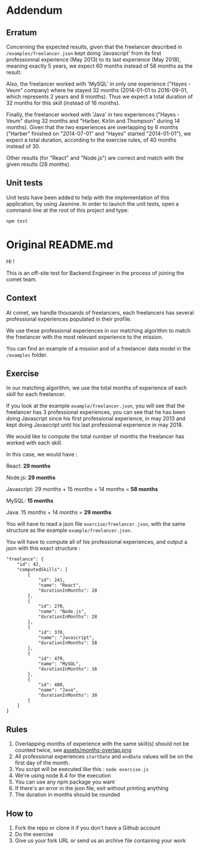 # Addendum

## Erratum

Concerning the expected results, given that the freelancer described in `/examples/freelancer.json` kept doing 'Javascript' from its first professionnal experience (May 2013) to its last experience (May 2018), meaning exactly 5 years, we expect 60 months instead of 58 months as the result.

Also, the freelancer worked with 'MySQL' in only one experience ("Hayes - Veum" company) where he stayed 32 months (2014-01-01 to 2016-09-01, which represents 2 years and 8 months). Thus we expect a total duration of 32 months for this skill (instead of 16 months).

Finally, the freelancer worked with 'Java' in two experiences ("Hayes - Veum" during 32 months and "Harber, Kirlin and Thompson" during 14 months). Given that the two experiences are overlapping by 6 months ("Harber" finished on "2014-07-01" and "Hayes" started "2014-01-01"), we expect a total duration, according to the exercise rules, of 40 months instead of 30.

Other results (for "React" and "Node.js") are correct and match with the given results (28 months).

## Unit tests

Unit tests have been added to help with the implementation of this application, by using Jasmine.
In order to launch the unit tests, open a command-line at the root of this project and type:

```
npm test
```

# Original README.md
Hi !

This is an off-site test for Backend Engineer in the process of joining the comet team.

## Context

At comet, we handle thousands of freelancers, each freelancers has several professional experiences populated in their profile.

We use these professional experiences in our matching algorithm to match the freelancer with the most relevant experience to the mission.

You can find an example of a mission and of a freelancer data model in the `/examples` folder.

## Exercise

In our matching algorithm, we use the total months of experience of each skill for each freelancer.

If you look at the example `example/freelancer.json`, you will see that the freelancer has 3 professional experiences, you can see that he has been doing Javascript since his first professional experience, in may 2013 and kept doing Javascript until his last professional experience in may 2018.

We would like to compute the total number of months the freelancer has worked with each skill.

In this case, we would have :

React: **29 months**

Node.js: **29 months**

Javascript: 29 months + 15 months + 14 months = **58 months**

MySQL: **15 months**

Java: 15 months + 14 months = **29 months**

You will have to read a json file `exercise/freelancer.json`, with the same structure as the example `example/freelancer.json`.

You will have to compute all of his professional experiences, and output a json with this exact structure :

```
"freelance": {
	"id": 42,
	"computedSkills": [
		{
			"id": 241,
			"name": "React",
			"durationInMonths": 28
		},
		{
			"id": 270,
			"name": "Node.js",
			"durationInMonths": 28
		},
		{
			"id": 370,
			"name": "Javascript",
			"durationInMonths": 58
		},
		{
			"id": 470,
			"name": "MySQL",
			"durationInMonths": 16
		},
		{
			"id": 400,
			"name": "Java",
			"durationInMonths": 30
		}
	]
}
```

## Rules

1. Overlapping months of experience with the same skill(s) should not be counted twice, see [assets/months-overlap.png](./assets/months-overlap.png)
2. All professional experiences `startDate` and `endDate` values will be on the first day of the month.
3. You script will be executed like this : `node exercise.js`
4. We're using node 8.4 for the execution
5. You can use any npm package you want
6. If there's an error in the json file, exit without printing anything
7. The duration in months should be rounded

## How to

1. Fork the repo or clone it if you don't have a Github account
2. Do the exercise
3. Give us your fork URL or send us an archive file containing your work